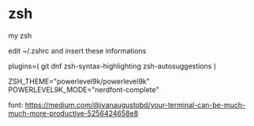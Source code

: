 # zsh
my zsh


edit ~/.zshrc and insert these informations

plugins=(
  git
  dnf
  zsh-syntax-highlighting
  zsh-autosuggestions
)

ZSH_THEME="powerlevel9k/powerlevel9k"
POWERLEVEL9K_MODE="nerdfont-complete"

font: https://medium.com/@ivanaugustobd/your-terminal-can-be-much-much-more-productive-5256424658e8
